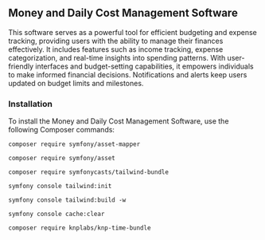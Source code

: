 ## Money and Daily Cost Management Software

This software serves as a powerful tool for efficient budgeting and expense tracking, providing users with the ability to manage their finances effectively. It includes features such as income tracking, expense categorization, and real-time insights into spending patterns. With user-friendly interfaces and budget-setting capabilities, it empowers individuals to make informed financial decisions. Notifications and alerts keep users updated on budget limits and milestones.

### Installation

To install the Money and Daily Cost Management Software, use the following Composer commands:

```angular2html
composer require symfony/asset-mapper
```
```angular2html
composer require symfony/asset
```
```angular2html
composer require symfonycasts/tailwind-bundle
```

```angular2html
symfony console tailwind:init
```

```angular2html
symfony console tailwind:build -w
```
```angular2html
symfony console cache:clear
```
```angular2html
composer require knplabs/knp-time-bundle
```
